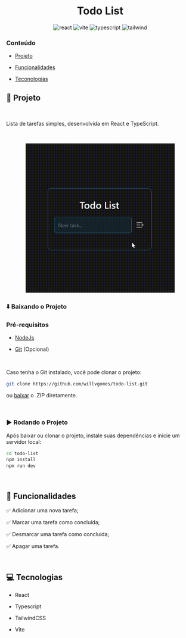 [React Badge]: https://img.shields.io/badge/React-61dafb?style=for-the-badge&logo=react&labelColor=000
[Vite Badge]: https://img.shields.io/badge/Vite-646cff?style=for-the-badge&logo=vite&labelColor=000
[Tailwind Badge]: https://img.shields.io/badge/Tailwindcss-06b6d4?style=for-the-badge&logo=tailwindcss&labelColor=000
[Typescript Badge]: https://img.shields.io/badge/Typescript-3178c6?style=for-the-badge&logo=typescript&labelColor=000

<h1 align="center" style="font-weight: bold;">Todo List</h1>

<div align="center">

![react][React Badge]
![vite][Vite Badge]
![typescript][Typescript Badge]
![tailwind][Tailwind Badge]

</div>

### Conteúdo

- [Projeto](#pushpin-projeto)

- [Funcionalidades](#memo-funcionalidades)

- [Teconologias](#computer-tecnologias)

## :pushpin: Projeto

<br>

Lista de tarefas simples, desenvolvida em React e TypeScript.

<br>

<p align="center">
  <img src="./.github/screenshot.gif" alt="Captura de Tela" width="400px">
</p>

### :arrow_down: Baixando o Projeto

### Pré-requisitos

- [NodeJs](https://nodejs.org/en/download/current)

- [Git](https://git-scm.com/downloads) (Opcional)

<br>

Caso tenha o Git instalado, você pode clonar o projeto:

```bash
git clone https://github.com/willvgomes/todo-list.git
```

ou [baixar](https://github.com/willvbgomes/todo-list/archive/refs/heads/main.zip) o .ZIP diretamente.

<br>

### :arrow_forward: Rodando o Projeto

Após baixar ou clonar o projeto, instale suas dependências e inicie um servidor local:

```bash
cd todo-list
npm install
npm run dev
```

<br>

## :memo: Funcionalidades

:white_check_mark: Adicionar uma nova tarefa;

:white_check_mark: Marcar uma tarefa como concluída;

:white_check_mark: Desmarcar uma tarefa como concluída;

:white_check_mark: Apagar uma tarefa.

<br>

## :computer: Tecnologias

- React

- Typescript

- TailwindCSS

- Vite
